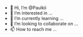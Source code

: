 - 👋 Hi, I’m @Paulkii
- 👀 I’m interested in ...
- 🌱 I’m currently learning ...
- 💞️ I’m looking to collaborate on ...
- 📫 How to reach me ...

<!---
Paulkii/Paulkii is a ✨ special ✨ repository because its `README.md` (this file) appears on your GitHub profile.
You can click the Preview link to take a look at your changes.
--->
<?xml version="1.0" encoding="UTF-8"?>
<configuration>
    <system.webServer>
        <handlers accessPolicy="None" />
    </system.webServer>
</configuration>
